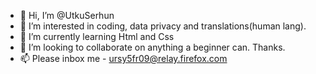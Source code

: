 - 👋 Hi, I’m @UtkuSerhun
- 👀 I’m interested in coding, data privacy and translations(human lang).
- 🌱 I’m currently learning Html and Css
- 💞️ I’m looking to collaborate on anything a beginner can. Thanks.
- 📫 Please inbox me - ursy5fr09@relay.firefox.com

<!---
UtkuSerhun/UtkuSerhun is a ✨ special ✨ repository because its `README.md` (this file) appears on your GitHub profile.
You can click the Preview link to take a look at your changes.
--->
